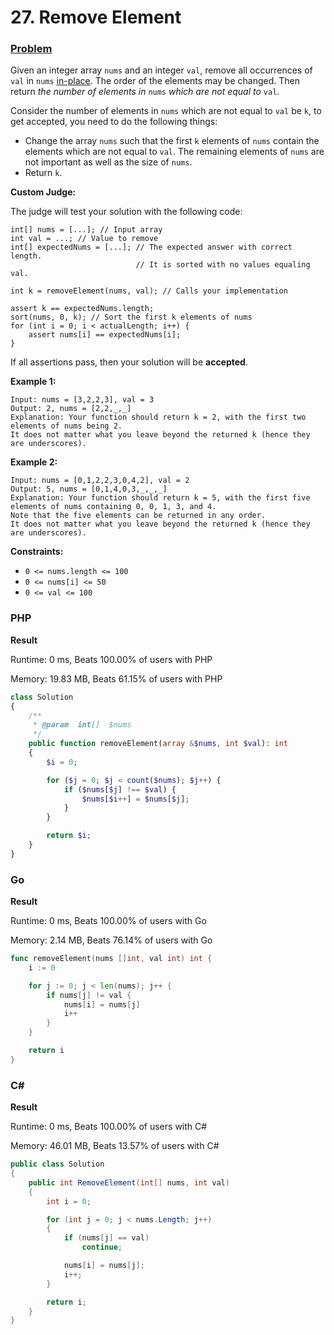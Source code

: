 # 27. Remove Element

### [Problem](https://leetcode.com/problems/remove-element/description)

Given an integer array `nums` and an integer `val`,
remove all occurrences of `val` in `nums` [in-place](https://en.wikipedia.org/wiki/In-place_algorithm).
The order of the elements may be changed. Then return _the number of elements in_ `nums` _which are not equal to_ `val`.

Consider the number of elements in `nums` which are not equal to `val` be `k`, to get accepted,
you need to do the following things:

- Change the array `nums` such that the first `k` elements of `nums` contain the elements which are not equal to `val`.
  The remaining elements of `nums` are not important as well as the size of `nums`.
- Return `k`.

**Custom Judge:**

The judge will test your solution with the following code:

```
int[] nums = [...]; // Input array
int val = ...; // Value to remove
int[] expectedNums = [...]; // The expected answer with correct length.
                            // It is sorted with no values equaling val.

int k = removeElement(nums, val); // Calls your implementation

assert k == expectedNums.length;
sort(nums, 0, k); // Sort the first k elements of nums
for (int i = 0; i < actualLength; i++) {
    assert nums[i] == expectedNums[i];
}
```

If all assertions pass, then your solution will be **accepted**.

**Example 1:**

```
Input: nums = [3,2,2,3], val = 3
Output: 2, nums = [2,2,_,_]
Explanation: Your function should return k = 2, with the first two elements of nums being 2.
It does not matter what you leave beyond the returned k (hence they are underscores).
```

**Example 2:**

```
Input: nums = [0,1,2,2,3,0,4,2], val = 2
Output: 5, nums = [0,1,4,0,3,_,_,_]
Explanation: Your function should return k = 5, with the first five elements of nums containing 0, 0, 1, 3, and 4.
Note that the five elements can be returned in any order.
It does not matter what you leave beyond the returned k (hence they are underscores).
```

**Constraints:**

- `0 <= nums.length <= 100`
- `0 <= nums[i] <= 50`
- `0 <= val <= 100`

### PHP

**Result**

Runtime: 0 ms, Beats 100.00% of users with PHP

Memory: 19.83 MB, Beats 61.15% of users with PHP

```php
class Solution
{
    /**
     * @param  int[]  $nums
     */
    public function removeElement(array &$nums, int $val): int
    {
        $i = 0;

        for ($j = 0; $j < count($nums); $j++) {
            if ($nums[$j] !== $val) {
                $nums[$i++] = $nums[$j];
            }
        }

        return $i;
    }
}
```

### Go

**Result**

Runtime: 0 ms, Beats 100.00% of users with Go

Memory: 2.14 MB, Beats 76.14% of users with Go

```go
func removeElement(nums []int, val int) int {
	i := 0

	for j := 0; j < len(nums); j++ {
		if nums[j] != val {
			nums[i] = nums[j]
			i++
		}
	}

	return i
}
```

### C#

**Result**

Runtime: 0 ms, Beats 100.00% of users with C#

Memory: 46.01 MB, Beats 13.57% of users with C#

```csharp
public class Solution
{
    public int RemoveElement(int[] nums, int val)
    {
        int i = 0;

        for (int j = 0; j < nums.Length; j++)
        {
            if (nums[j] == val)
                continue;

            nums[i] = nums[j];
            i++;
        }

        return i;
    }
}
```
